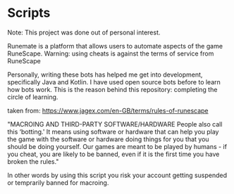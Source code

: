 # Scripts

Note:
This project was done out of personal interest.

Runemate is a platform that allows users to automate aspects of the game RuneScape.
Warning: using cheats is against the terms of service from RuneScape

Personally, writing these bots has helped me get into development, specifically Java and Kotlin. I have used open source bots before to learn how bots work. This is the reason behind this repository: completing the circle of learning.

taken from: https://www.jagex.com/en-GB/terms/rules-of-runescape

"MACROING AND THIRD-PARTY SOFTWARE/HARDWARE
People also call this ‘botting.' It means using software or hardware that can help you play the game with the software or hardware doing things for you that you should be doing yourself. Our games are meant to be played by humans - if you cheat, you are likely to be banned, even if it is the first time you have broken the rules."

In other words by using this script you risk your account getting suspended or temprarily banned for macroing.
